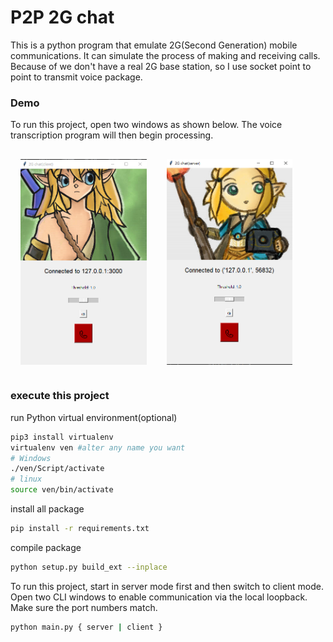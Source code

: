 # P2P 2G chat
This is a python program that emulate 2G(Second Generation) mobile communications.
It can simulate the process of making and receiving calls. Because of we don't have a real 2G base
station, so I use socket point to point to transmit voice package.
### Demo

To run this project, open two windows as shown below. The voice transcription program will then begin processing.
<div style="display:flex; text-align=center">
<img src="./img/demo-client-connected.png" alt="demo-client-interface" style="margin:1rem;flex:1;width;max-width:40%">
<img src="./img/demo-server-connected.png" alt="demo-client-interface" style="margin:1rem;flex:1;max-width:40%">
</div>

### execute this project
run Python virtual environment(optional)

```bash
pip3 install virtualenv
virtualenv ven #alter any name you want
# Windows
./ven/Script/activate
# linux
source ven/bin/activate
```

install all package

```bash
pip install -r requirements.txt
```
compile package
```bash
python setup.py build_ext --inplace
```
To run this project, start in server mode first and then switch to client mode. Open two CLI windows to enable communication via the local loopback. Make sure the port numbers match.
```bash
python main.py { server | client }
```